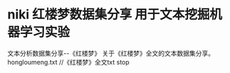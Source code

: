 # niki  红楼梦数据集分享 用于文本挖掘机器学习实验
文本分析数据集分享--《红楼梦》
关于《红楼梦》全文的文本数据集分享。
hongloumeng.txt //《红楼梦》全文txt
stop
